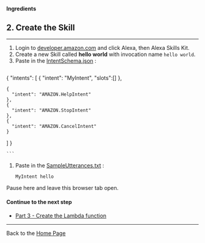 #### Ingredients
## 2. Create the Skill <a id="title"></a>
<hr />


1. Login to [developer.amazon.com](https://developer.amazon.com) and click Alexa, then Alexa Skills Kit.
1. Create a new Skill called **hello world** with invocation name ```hello world```.
1. Paste in the [IntentSchema.json](./speechAssets/IntentSchema.json) :
    ```
{
  "intents": [
    {
      "intent": "MyIntent",  "slots":[]
    },

    {
      "intent": "AMAZON.HelpIntent"
    },
    {
      "intent": "AMAZON.StopIntent"
    },
    {
      "intent": "AMAZON.CancelIntent"
    }
  ]
}


    ```
1. Paste in the [SampleUtterances.txt](speechAssets/SampleUtterances.txt) :
    ```
    MyIntent hello
    ```

Pause here and leave this browser tab open.

#### Continue to the next step

 * [Part 3 - Create the Lambda function](./PAGE3.md#title)


<hr />

Back to the [Home Page](../../README.md#title)
